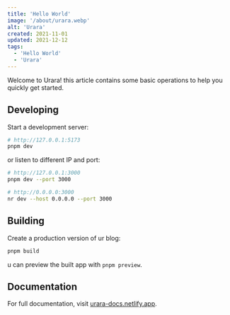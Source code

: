 ```yaml
---
title: 'Hello World'
image: '/about/urara.webp'
alt: 'Urara'
created: 2021-11-01
updated: 2021-12-12
tags:
  - 'Hello World'
  - 'Urara'
---
```


Welcome to Urara! this article contains some basic operations to help you quickly get started.

## Developing

Start a development server:

```bash
# http://127.0.0.1:5173
pnpm dev
```

or listen to different IP and port:

```bash
# http://127.0.0.1:3000
pnpm dev --port 3000

# http://0.0.0.0:3000
nr dev --host 0.0.0.0 --port 3000
```

## Building

Create a production version of ur blog:

```bash
pnpm build
```

u can preview the built app with `pnpm preview`.

## Documentation

For full documentation, visit [urara-docs.netlify.app](https://urara-docs.netlify.app).
